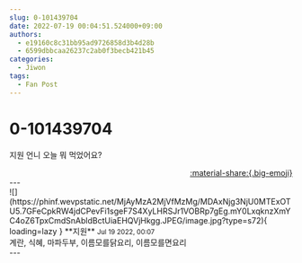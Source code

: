 ```yaml
---
slug: 0-101439704
date: 2022-07-19 00:04:51.524000+09:00
authors:
  - e19160c8c31bb95ad9726858d3b4d28b
  - 6599dbbcaa26237c2ab0f3becb421b45
categories:
  - Jiwon
tags:
  - Fan Post
---
```


# 0-101439704

<div class="post-container" markdown="1">
<div class="content-container md-sidebar__scrollwrap" markdown="1">

지원 언니 오늘 뭐 먹었어요?

</div>
</div>

<div style="text-align: right;" markdown="1">
<a href="https://weverse.io/fromis9/fanpost/0-101439704" style="text-align: right;">:material-share:{.big-emoji}</a>
</div>
---

<div class="comments-container md-sidebar__scrollwrap" markdown="1">
<div class="comment" markdown="1">
<div class='id-container' markdown="1">
![](https://phinf.wevpstatic.net/MjAyMzA2MjVfMzMg/MDAxNjg3NjU0MTExOTU5.7GFeCpkRW4jdCPevFi1sgeF7S4XyLHRSJr1VOBRp7gEg.mY0LxqknzXmYC4oZ6TpxCmdSnAbldBctUiaEHQVjHkgg.JPEG/image.jpg?type=s72){ loading=lazy }
**<span class="artist">지원</span>** <small>Jul 19 2022, 00:07</small><br>
</div>
<div class='comment-body' markdown="1">
계란, 식혜, 마파두부, 이름모를닭요리, 이름모를면요리
</div>
</div>
</div>
---
